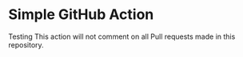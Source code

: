 # Simple GitHub Action

Testing
This action will not comment on all Pull requests made in this repository.
